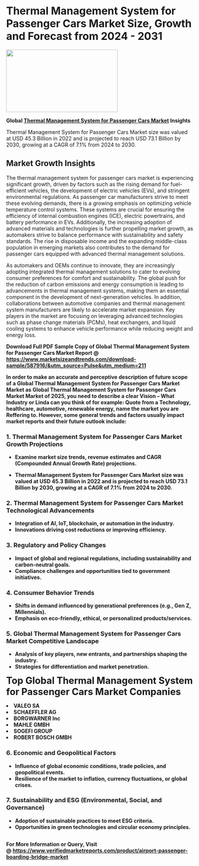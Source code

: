 <H1>Thermal Management System for Passenger Cars Market Size, Growth and Forecast from 2024 - 2031</H1><img class="aligncenter size-medium wp-image-584254" src="https://thirdeyenews.in/wp-content/uploads/2024/09/Global-Market-Research-300x168.jpeg" alt="" width="300" height="168" /><p><strong>Global&nbsp;<a href="https://www.marketsizeandtrends.com/download-sample/587916/&amp;utm_source=Pulse&amp;utm_medium=211">Thermal Management System for Passenger Cars Market</a> Insights</strong></p><p>Thermal Management System for Passenger Cars Market size was valued at USD 45.3 Billion in 2022 and is projected to reach USD 73.1 Billion by 2030, growing at a CAGR of 7.1% from 2024 to 2030.</p><p><h2>Market Growth Insights</h2> <p>The thermal management system for passenger cars market is experiencing significant growth, driven by factors such as the rising demand for fuel-efficient vehicles, the development of electric vehicles (EVs), and stringent environmental regulations. As passenger car manufacturers strive to meet these evolving demands, there is a growing emphasis on optimizing vehicle temperature control systems. These systems are crucial for ensuring the efficiency of internal combustion engines (ICE), electric powertrains, and battery performance in EVs. Additionally, the increasing adoption of advanced materials and technologies is further propelling market growth, as automakers strive to balance performance with sustainability and safety standards. The rise in disposable income and the expanding middle-class population in emerging markets also contributes to the demand for passenger cars equipped with advanced thermal management solutions.</p> <p><strong></strong></p> <p>As automakers and OEMs continue to innovate, they are increasingly adopting integrated thermal management solutions to cater to evolving consumer preferences for comfort and sustainability. The global push for the reduction of carbon emissions and energy consumption is leading to advancements in thermal management systems, making them an essential component in the development of next-generation vehicles. In addition, collaborations between automotive companies and thermal management system manufacturers are likely to accelerate market expansion. Key players in the market are focusing on leveraging advanced technologies such as phase change materials (PCMs), heat exchangers, and liquid cooling systems to enhance vehicle performance while reducing weight and energy loss.</p> <p><strong></p><p><span class=""><strong>Download Full PDF Sample Copy of Global Thermal Management System for Passenger Cars Market Report</strong> @ <a href="https://www.marketsizeandtrends.com/download-sample/587916/&amp;utm_source=Pulse&amp;utm_medium=211" target="_blank">https://www.marketsizeandtrends.com/download-sample/587916/&amp;utm_source=Pulse&amp;utm_medium=211</a></span></p><p>In order to make an accurate and perceptive description of future scope of a Global&nbsp;Thermal Management System for Passenger Cars Market Market as Global&nbsp;Thermal Management System for Passenger Cars Market Market of 2025, you need to describe a clear Vision &ndash; What Industry or Linda can you think of for example: Quote from a Technology, healthcare, automotive, renewable energy, name the market you are Reffering to. However, some general trends and factors usually impact market reports and their future outlook include:</p><h3>1.&nbsp;<strong>Thermal Management System for Passenger Cars Market Growth Projections</strong></h3><ul><li>Examine market size trends, revenue estimates and CAGR (Compounded Annual Growth Rate) projections.</li><li><p>Thermal Management System for Passenger Cars Market size was valued at USD 45.3 Billion in 2022 and is projected to reach USD 73.1 Billion by 2030, growing at a CAGR of 7.1% from 2024 to 2030.</p></li></ul><h3>2.&nbsp;<strong>Thermal Management System for Passenger Cars Market Technological Advancements</strong></h3><ul><li>Integration of AI, IoT, blockchain, or automation in the industry.</li><li>Innovations driving cost reductions or improving efficiency.</li></ul><h3>3.&nbsp;<strong>Regulatory and Policy Changes</strong></h3><ul><li>Impact of global and regional regulations, including sustainability and carbon-neutral goals.</li><li>Compliance challenges and opportunities tied to government initiatives.</li></ul><h3>4.&nbsp;<strong>Consumer Behavior Trends</strong></h3><ul><li>Shifts in demand influenced by generational preferences (e.g., Gen Z, Millennials).</li><li>Emphasis on eco-friendly, ethical, or personalized products/services.</li></ul><h3>5.&nbsp;<strong>Global Thermal Management System for Passenger Cars Market Competitive Landscape</strong></h3><ul><li>Analysis of key players, new entrants, and partnerships shaping the industry.</li><li>Strategies for differentiation and market penetration.</li></ul><p data-pm-slice="1 1 []"><span style="color: inherit; font-family: inherit; font-size: 25px;">Top Global Thermal Management System for Passenger Cars Market Companies</span></p><div class="" data-test-id=""><p><li>VALEO SA</li><li> SCHAEFFLER AG</li><li> BORGWARNER Inc</li><li> MAHLE GMBH</li><li> SOGEFI GROUP</li><li> ROBERT BOSCH GMBH</li></p></div><h3>6.&nbsp;<strong>Economic and Geopolitical Factors</strong></h3><ul><li>Influence of global economic conditions, trade policies, and geopolitical events.</li><li>Resilience of the market to inflation, currency fluctuations, or global crises.</li></ul><h3>7.&nbsp;<strong>Sustainability and ESG (Environmental, Social, and Governance)</strong></h3><ul><li>Adoption of sustainable practices to meet ESG criteria.</li><li>Opportunities in green technologies and circular economy principles.</li></ul><h2><strong style="font-size: 14px;">For More Information or Query, Visit @&nbsp;</strong><a style="background-color: #ffffff; font-size: 14px;" href="https://www.marketsizeandtrends.com/report/thermal-management-system-for-passenger-cars-market/" target="_blank">https://www.verifiedmarketreports.com/product/airport-passenger-boarding-bridge-market</a></h2>
